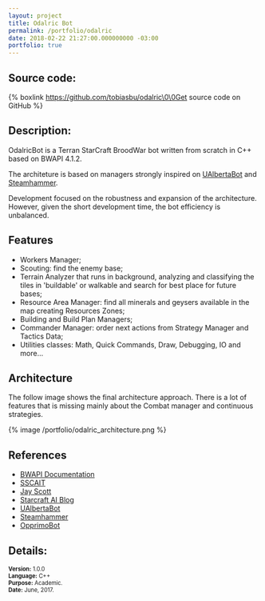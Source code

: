 ```yaml
---
layout: project
title: Odalric Bot
permalink: /portfolio/odalric
date: 2018-02-22 21:27:00.000000000 -03:00
portfolio: true
---
```


## Source code:

{% boxlink https://github.com/tobiasbu/odalric\0\0Get source code on GitHub %}

## Description:

OdalricBot is a Terran StarCraft BroodWar bot written from scratch in C++ based on BWAPI 4.1.2.

The architeture is based on managers strongly inspired on [UAlbertaBot](https://github.com/davechurchill/ualbertabot) and [Steamhammer](http://satirist.org/ai/starcraft/steamhammer/).

Development focused on the robustness and expansion of the architecture. However, given the short development time, the bot efficiency is unbalanced.

## Features

- Workers Manager;
- Scouting: find the enemy base;
- Terrain Analyzer that runs in background, analyzing and classifying the tiles in 'buildable' or walkable and search for best place for future bases; 
- Resource Area Manager: find all minerals and geysers available in the map creating Resources Zones; 
- Building and Build Plan Managers;
- Commander Manager: order next actions from Strategy Manager and Tactics Data; 
- Utilities classes: Math, Quick Commands, Draw, Debugging, IO and more... 

## Architecture

The follow image shows the final architecture approach. There is a lot of features that is missing mainly about the Combat manager and continuous strategies.

{% image /portfolio/odalric_architecture.png %}

## References

- [BWAPI Documentation](https://bwapi.github.io/)
- [SSCAIT](https://sscaitournament.com/)
- [Jay Scott](http://satirist.org/)
- [Starcraft AI Blog](http://satirist.org/ai/starcraft/blog/)
- [UAlbertaBot](https://github.com/davechurchill/ualbertabot)
- [Steamhammer](http://satirist.org/ai/starcraft/steamhammer/)
- [OpprimoBot](https://github.com/jhagelback/OpprimoBot)

## Details:

<p style="font-size:0.8em">
<strong>Version:</strong> 1.0.0<br>
<strong>Language:</strong> C++<br>
<strong>Purpose:</strong> Academic.<br>
<strong>Date:</strong> June, 2017.<br>
</p>